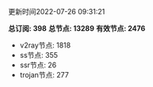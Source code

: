 更新时间2022-07-26 09:31:21

**总订阅: 398**
**总节点: 13289**
**有效节点: 2476**
- v2ray节点: 1818
- ss节点: 355
- ssr节点: 26
- trojan节点: 277
